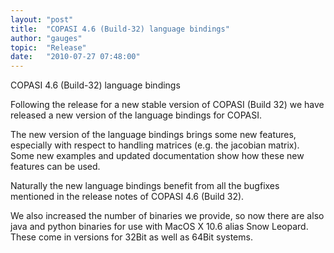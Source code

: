 ```yaml
---
layout: "post"
title:  "COPASI 4.6 (Build-32) language bindings"
author: "gauges"
topic:  "Release"
date:   "2010-07-27 07:48:00"
---
```


COPASI 4.6 (Build-32) language bindings

Following the release for a new stable version of COPASI (Build 32) we have released 
a new version of the language bindings for COPASI.

The new version of the language bindings brings some new features, especially with respect to handling matrices 
(e.g. the jacobian matrix).
Some new examples and updated documentation show how these new features can be used.

Naturally the new language bindings benefit from all the bugfixes mentioned in the release notes of COPASI 4.6 (Build 32).

We also increased the number of binaries we provide, so now there are also java and python binaries for use with MacOS X 10.6 alias Snow Leopard. These come in versions for 32Bit as well as 64Bit systems.



